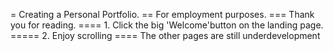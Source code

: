 = Creating a Personal Portfolio.
== For employment purposes.
=== Thank you for reading.
==== 1. Click the big 'Welcome'button on the landing page.
===== 2. Enjoy scrolling
==== The other pages are still underdevelopment
